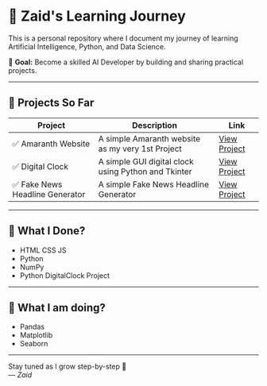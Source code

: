 # 📘 Zaid's Learning Journey

This is a personal repository where I document my journey of learning Artificial Intelligence, Python, and Data Science.

🎯 **Goal:** Become a skilled AI Developer by building and sharing practical projects.

---

## 🚀 Projects So Far

| Project | Description | Link |
|--------|-------------|------|
| ✅ Amaranth Website | A simple Amaranth website as my very 1st Project | [View Project](https://github.com/myselfmdzaid/Amaranth-Website)
| ✅ Digital Clock | A simple GUI digital clock using Python and Tkinter | [View Project](https://github.com/myselfmdzaid/My_Learning_Joureny/tree/main/1st_Project_DigitalClock)
| ✅ Fake News Headline Generator | A simple Fake News Headline Generator | [View Project](https://github.com/myselfmdzaid/My_Learning_Joureny/tree/main/2nd_Project_FakeNewHeadlineGenerator)

---

## 🧠 What I Done?
- HTML CSS JS
- Python
- NumPy
- Python DigitalClock Project

---

## 🧠 What I am doing?
- Pandas
- Matplotlib
- Seaborn

---

Stay tuned as I grow step-by-step 👣  
— *Zaid*
